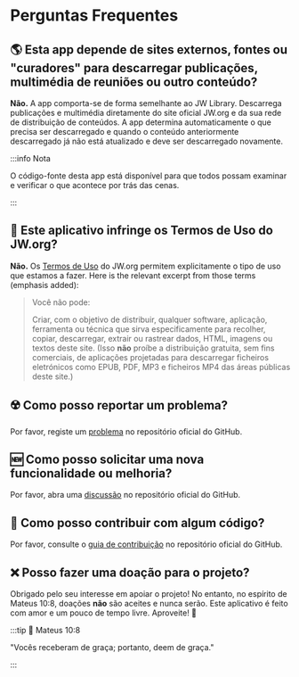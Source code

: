 # Perguntas Frequentes

## :earth_americas: Esta app depende de sites externos, fontes ou "curadores" para descarregar publicações, multimédia de reuniões ou outro conteúdo?

**Não.** A app comporta-se de forma semelhante ao JW Library. Descarrega publicações e multimédia diretamente do site oficial JW.org e da sua rede de distribuição de conteúdos. A app determina automaticamente o que precisa ser descarregado e quando o conteúdo anteriormente descarregado já não está atualizado e deve ser descarregado novamente.

:::info Nota

O código-fonte desta app está disponível para que todos possam examinar e verificar o que acontece por trás das cenas.

:::

## :thinking: Este aplicativo infringe os Termos de Uso do JW.org?

**Não.** Os [Termos de Uso](https://www.jw.org/finder?docid=1011511\&prefer=content) do JW.org permitem explicitamente o tipo de uso que estamos a fazer. Here is the relevant excerpt from those terms (emphasis added):

> Você não pode:
>
> Criar, com o objetivo de distribuir, qualquer software, aplicação, ferramenta ou técnica que sirva especificamente para recolher, copiar, descarregar, extrair ou rastrear dados, HTML, imagens ou textos deste site. (Isso **não** proíbe a distribuição gratuita, sem fins comerciais, de aplicações projetadas para descarregar ficheiros eletrónicos como EPUB, PDF, MP3 e ficheiros MP4 das áreas públicas deste site.)

## :radioactive: Como posso reportar um problema?

Por favor, registe um [problema](https://github.com/sircharlo/meeting-media-manager/issues) no repositório oficial do GitHub.

## :new: Como posso solicitar uma nova funcionalidade ou melhoria?

Por favor, abra uma [discussão](https://github.com/sircharlo/meeting-media-manager/discussions) no repositório oficial do GitHub.

## :handshake: Como posso contribuir com algum código?

Por favor, consulte o [guia de contribuição](https://github.com/sircharlo/meeting-media-manager/blob/master/CONTRIBUTING.md) no repositório oficial do GitHub.

## :x: Posso fazer uma doação para o projeto?

Obrigado pelo seu interesse em apoiar o projeto! No entanto, no espírito de Mateus 10:8, doações **não** são aceites e nunca serão. Este aplicativo é feito com amor e um pouco de tempo livre. Aproveite! :tada:

:::tip :book: Mateus 10:8

"Vocês receberam de graça; portanto, deem de graça."

:::
